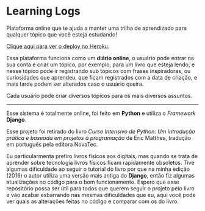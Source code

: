 # Learning Logs

Plataforma online que te ajuda a manter uma trilha de aprendizado para qualquer tópico que você esteja estudando!

[Clique aqui para ver o deploy no Heroku](https://trilhadeaprendizado.herokuapp.com/).

Essa plataforma funciona como um **diário online**, o usuário pode entrar na sua conta e criar um tópico, por exemplo, para um livro que esteja lendo, e nesse tópico pode ir registrando sub tópicos com frases inspiradoras, ou curiosidades que aprendeu, que ficam registrados com a data de criação, e mais tarde podem ser alterados caso o usuário queira.

Cada usuário pode criar diversos tópicos para os mais diversos assuntos.

---

Esse sistema é totalmente online, foi feito em **Python** e utiliza o *Framework* **Django**.

Esse projeto foi retirado do livro *Curso Intensivo de Python: Um introdução prática e baseada em projetos à programação* de Eric Matthes, tradução em português pela editora NovaTec.

Eu particularmenta prefiro livros físicos aos digitais, mas quando se trata de aprender sobre tecnologia livros físicos ficam rapidamente obsoletos. Tive algumas dificuldade ao seguir o tutorial do livro por que na minha edição (2016) o autor utiliza uma versão mais antiga do **Django**, então fiz algumas atualizações no código para o bom funcionamento. Espero que esse repositório possa ser útil para todos que querem seguir o projeto pelo livro e vão acabar esbarrando nas mesmas dificuldades que eu, aqui você pode ver quais as alterações feitas no código e comparar com os do livro.
